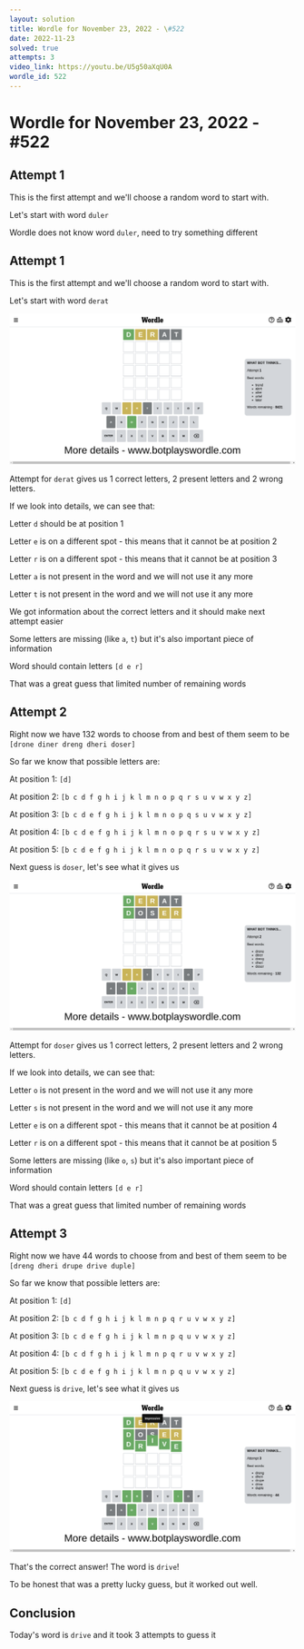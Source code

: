 ```yaml
---
layout: solution
title: Wordle for November 23, 2022 - \#522
date: 2022-11-23
solved: true
attempts: 3
video_link: https://youtu.be/U5g50aXqU0A
wordle_id: 522
---
```


# Wordle for November 23, 2022 - \#522

## Attempt 1

This is the first attempt and we'll choose a random word to start with.

Let's start with word `duler`

Wordle does not know word `duler`, need to try something different

## Attempt 1

This is the first attempt and we'll choose a random word to start with.

Let's start with word `derat`

![Attempt 1](2022-11-23/attempt-1.png)

Attempt for `derat` gives us 1 correct letters, 2 present letters and 2 wrong letters.

If we look into details, we can see that:

Letter `d` should be at position 1

Letter `e` is on a different spot - this means that it cannot be at position 2

Letter `r` is on a different spot - this means that it cannot be at position 3

Letter `a` is not present in the word and we will not use it any more

Letter `t` is not present in the word and we will not use it any more

We got information about the correct letters and it should make next attempt easier

Some letters are missing (like `a`, `t`) but it's also important piece of information

Word should contain letters `[d e r]`

That was a great guess that limited number of remaining words



## Attempt 2

Right now we have 132 words to choose from and best of them seem to be `[drone diner dreng dheri doser]`

So far we know that possible letters are:

At position 1: `[d]`

At position 2: `[b c d f g h i j k l m n o p q r s u v w x y z]`

At position 3: `[b c d e f g h i j k l m n o p q s u v w x y z]`

At position 4: `[b c d e f g h i j k l m n o p q r s u v w x y z]`

At position 5: `[b c d e f g h i j k l m n o p q r s u v w x y z]`

Next guess is `doser`, let's see what it gives us

![Attempt 2](2022-11-23/attempt-2.png)

Attempt for `doser` gives us 1 correct letters, 2 present letters and 2 wrong letters.

If we look into details, we can see that:

Letter `o` is not present in the word and we will not use it any more

Letter `s` is not present in the word and we will not use it any more

Letter `e` is on a different spot - this means that it cannot be at position 4

Letter `r` is on a different spot - this means that it cannot be at position 5

Some letters are missing (like `o`, `s`) but it's also important piece of information

Word should contain letters `[d e r]`

That was a great guess that limited number of remaining words



## Attempt 3

Right now we have 44 words to choose from and best of them seem to be `[dreng dheri drupe drive duple]`

So far we know that possible letters are:

At position 1: `[d]`

At position 2: `[b c d f g h i j k l m n p q r u v w x y z]`

At position 3: `[b c d e f g h i j k l m n p q u v w x y z]`

At position 4: `[b c d f g h i j k l m n p q r u v w x y z]`

At position 5: `[b c d e f g h i j k l m n p q u v w x y z]`

Next guess is `drive`, let's see what it gives us

![Attempt 3](2022-11-23/attempt-3.png)

That's the correct answer! The word is `drive`!

To be honest that was a pretty lucky guess, but it worked out well.

## Conclusion

Today's word is `drive` and it took 3 attempts to guess it

